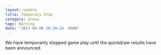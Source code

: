 ```yaml
---
layout: update
title: Temporary Stop
category: arena
tags: Warning
date: "2017-04-08 20:39:24 -0400"
---
```


We have temporarily stopped game play until the quickdraw results have been announced.
